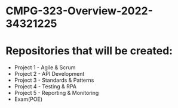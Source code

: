 # CMPG-323-Overview-2022-34321225

# Repositories that will be created:
- Project 1 - Agile & Scrum 
- Project 2 - API Development
- Project 3 - Standards & Patterns
- Project 4 - Testing & RPA
- Project 5 - Reporting & Monitoring
- Exam(POE)

